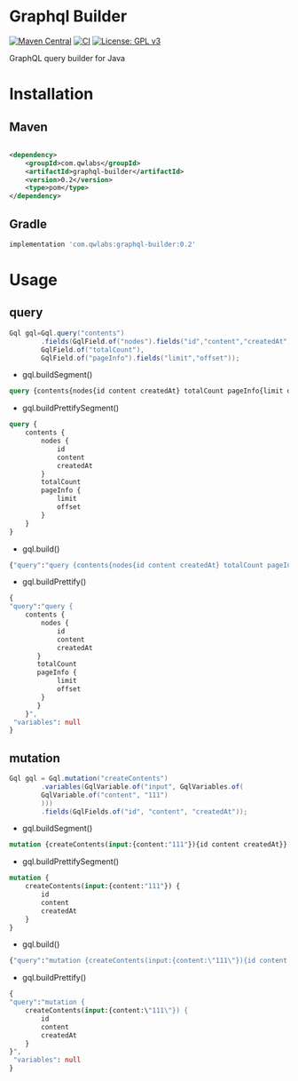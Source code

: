 # Graphql Builder

[![Maven Central](https://img.shields.io/maven-central/v/com.qwlabs/graphql-builder.svg?label=Maven%20Central)](https://search.maven.org/search?q=g:%22com.qwlabs%22%20AND%20a:%22graphql-builder%22)
[![CI](https://github.com/qwlabs/graphql-builder/actions/workflows/continuous-integration-workflow.yml/badge.svg?branch=master)](https://github.com/qwlabs/graphql-builder/actions/workflows/continuous-integration-workflow.yml)
[![License: GPL v3](https://img.shields.io/badge/License-GPLv3-blue.svg)](https://www.gnu.org/licenses/gpl-3.0)

GraphQL query builder for Java

# Installation

## Maven

```xml

<dependency>
    <groupId>com.qwlabs</groupId>
    <artifactId>graphql-builder</artifactId>
    <version>0.2</version>
    <type>pom</type>
</dependency>
```

## Gradle

```gradle
implementation 'com.qwlabs:graphql-builder:0.2'
```

# Usage

## query

```java
Gql gql=Gql.query("contents")
        .fields(GqlField.of("nodes").fields("id","content","createdAt"),
        GqlField.of("totalCount"),
        GqlField.of("pageInfo").fields("limit","offset"));
```

- gql.buildSegment()

```graphql
query {contents{nodes{id content createdAt} totalCount pageInfo{limit offset}}}
```

- gql.buildPrettifySegment()

```graphql
query {
    contents {
        nodes {
            id
            content
            createdAt
        }
        totalCount
        pageInfo {
            limit
            offset
        }
    }
}
```

- gql.build()

```graphql
{"query":"query {contents{nodes{id content createdAt} totalCount pageInfo{limit offset}}}", "variables": null}
```

- gql.buildPrettify()

```graphql
{
"query":"query {
    contents {
        nodes {
            id
            content
            createdAt
       }
       totalCount
       pageInfo {
            limit
            offset
        }
       }
    }",
 "variables": null
}

```

## mutation


```java
Gql gql = Gql.mutation("createContents")
        .variables(GqlVariable.of("input", GqlVariables.of(
        GqlVariable.of("content", "111")
        )))
        .fields(GqlFields.of("id", "content", "createdAt"));
```

- gql.buildSegment()

```graphql
mutation {createContents(input:{content:"111"}){id content createdAt}}
```

- gql.buildPrettifySegment()

```graphql
mutation {
    createContents(input:{content:"111"}) {
        id
        content
        createdAt
    }
}
```

- gql.build()

```graphql
{"query":"mutation {createContents(input:{content:\"111\"}){id content createdAt}}", "variables": null}
```

- gql.buildPrettify()

```graphql
{
"query":"mutation {
	createContents(input:{content:\"111\"}) {
        id
        content
        createdAt
    }
}",
 "variables": null
}
```



